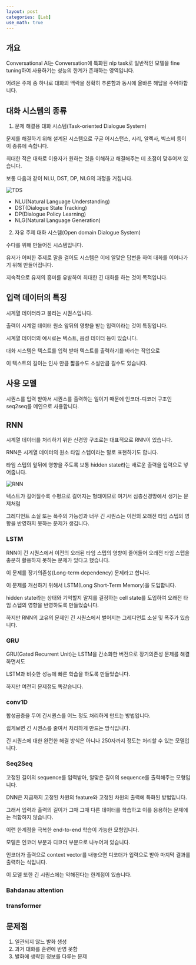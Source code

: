 ```yaml
---
layout: post
categories: [Lab]
use_math: true
---
```



## 개요

Conversational AI는 Conversation에 특화된 nlp task로 일반적인 모델을 fine tuning하여 사용하기는 성능의 한계가 존재하는 영역입니다.

어려운 주제 중 하나로 대화의 맥락을 정확히 추론함과 동시에 올바른 해답을 주어야합니다.

## 대화 시스템의 종류

1. 문제 해결용 대화 시스템(Task-oriented Dialogue System)

문제를 해결하기 위해 설계된 시스템으로 구글 어시스턴스, 시리, 알렉사, 빅스비 등이 이 종류에 속합니다.

최대한 적은 대화로 이용자가 원하는 것을 이해하고 해결해주는 데 초점이 맞추어져 있습니다.

보통 다음과 같이 NLU, DST, DP, NLG의 과정을 거칩니다.

![TDS](http://dsba.korea.ac.kr/wp-content/uploads/kboard_attached/6/202101/5ff46d3854ef38595125.png)

- NLU(Natural Language Understanding)
- DST(Dialogue State Tracking)
- DP(Dialogue Policy Learning)
- NLG(Natural Language Generation)

2. 자유 주제 대화 시스템(Open domain Dialogue System)

수다를 위해 만들어진 시스템입니다.

유저가 어떠한 주제로 말을 걸어도 시스템은 이에 알맞은 답변을 하여 대화를 이어나가기 위해 만들어집니다.

지속적으로 유저의 흥미를 유발하여 최대한 긴 대화를 하는 것이 목적입니다.

## 입력 데이터의 특징

시계열 데이터라고 불리는 시퀀스입니다.

출력이 시계열 데이터 원소 앞뒤의 영향을 받는 입력이라는 것이 특징입니다.

시계열 데이터의 예시로는 텍스트, 음성 데이터 등이 있습니다.

대화 시스템은 텍스트를 입력 받아 텍스트를 출력하기를 바라는 작업으로

이 텍스트의 길이는 인사 만큼 짧을수도 소설만큼 길수도 있습니다.

## 사용 모델

시퀀스를 입력 받아서 시퀀스를 출력하는 일이기 때문에 인코더-디코더 구조인 seq2seq를 메인으로 사용합니다.

## RNN

시계열 데이터를 처리하기 위한 신경망 구조로는 대표적으로 RNN이 있습니다.

RNN은 시계열 데이터의 원소 타임 스텝이라는 말로 표현하기도 합니다.

타임 스텝의 앞뒤에 영향을 주도록 보통 hidden state라는 새로운 출력을 입력으로 넣어줍니다.

![RNN](https://img1.daumcdn.net/thumb/R1280x0/?scode=mtistory2&fname=https%3A%2F%2Fblog.kakaocdn.net%2Fdn%2Fd2HIyV%2FbtraGGxWMYR%2FCdvG4015GI3UDoxkyP5c7k%2Fimg.png)

텍스트가 길어질수록 수평으로 길어지는 형태이므로 여기서 심층신경망에서 생기는 문제처럼

그레디언트 소실 또는 폭주의 가능성과 너무 긴 시퀀스는 이전의 오래전 타임 스텝의 영향을 반영하지 못하는 문제가 생깁니다.

### LSTM

RNN이 긴 시퀀스에서 이전의 오래된 타임 스텝의 영향이 줄어들어 오래전 타임 스텝을 충분히 활용하지 못하는 문제가 있다고 했습니다.

이 문제를 장기의존성(Long-term dependency) 문제라고 합니다.

이 문제를 개선하기 위해서  LSTM(Long Short-Term Memory)을 도입합니다.

hidden state라는 상태와 기억할지 말지를 결정하는 cell state를 도입하여 오래전 타임 스텝의 영향을 반영하도록 만들었습니다.

하지만 RNN의 고유의 문제인 긴 시퀀스에서 벌어지는 그레디언트 소실 및 폭주가 있습니다.

### GRU

GRU(Gated Recurrent Unit)는 LSTM을 간소화한 버전으로 장기의존성 문제를 해결하면서도

LSTM과 비슷한 성능에 빠른 학습을 하도록 만들었습니다.

하지만 여전히 문제점도 똑같습니다.

### conv1D

합성곱층을 두어 긴시퀀스를 어느 정도 처리하게 만드는 방법입니다.

쉽게보면 긴 시퀀스를 줄여서 처리하게 만드는 방식입니다.

긴 시퀀스에 대한 완전한 해결 방식은 아니나 250자까지 정도는 처리할 수 있는 모델입니다.

### Seq2Seq

고정된 길이의 sequence를 입력받아, 알맞은 길이의 sequence를 출력해주는 모형입니다.

DNN은 지금까지 고정된 차원의 feature와 고정된 차원의 출력에 특화된 방법입니다.

그래서 입력과 출력의 길이가 그때 그때 다른 데이터를 학습하고 이를 응용하는 문제에는 적합하지 않습니다.

이런 한계점을 극복한 end-to-end 학습이 가능한 모형입니다.

모델은 인코더 부분과 디코더 부분으로 나누어져 있습니다.

인코더가 출력으로 context vector를 내놓으면 디코더가 입력으로 받아 마지막 결과를 출력하는 식입니다.

이 모델 또한 긴 시퀀스에는 약해진다는 한계점이 있습니다.


### Bahdanau attention



### transformer

## 문제점

1. 일관되지 않느 발화 생성
2. 과거 대화를 훈련에 반영 못함
3. 발화에 생략된 정보를 다루는 문제